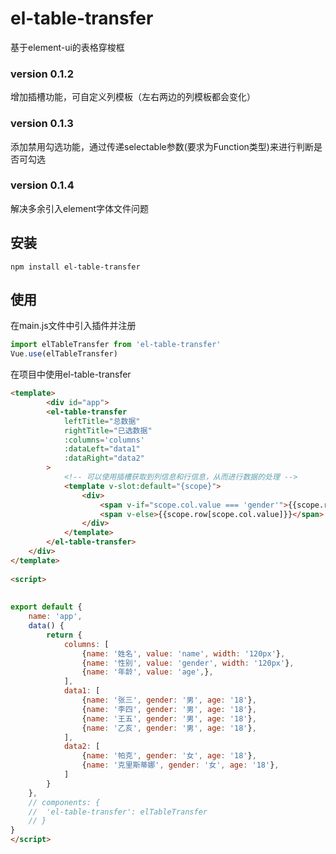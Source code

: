 # el-table-transfer
基于element-ui的表格穿梭框

### version 0.1.2
增加插槽功能，可自定义列模板（左右两边的列模板都会变化）

### version 0.1.3
添加禁用勾选功能，通过传递selectable参数(要求为Function类型)来进行判断是否可勾选

### version 0.1.4
解决多余引入element字体文件问题

## 安装
`npm install el-table-transfer`
## 使用
在main.js文件中引入插件并注册
``` js
import elTableTransfer from 'el-table-transfer'
Vue.use(elTableTransfer)
```


在项目中使用el-table-transfer
```html
<template>
        <div id="app">
        <el-table-transfer
            leftTitle="总数据"
            rightTitle="已选数据"
            :columns='columns'
            :dataLeft="data1"
            :dataRight="data2"
        >
            <!-- 可以使用插槽获取到列信息和行信息，从而进行数据的处理 -->
            <template v-slot:default="{scope}">
                <div>
                    <span v-if="scope.col.value === 'gender'">{{scope.row.gender === '男' ? '♂' : '♀'}}</span>
                    <span v-else>{{scope.row[scope.col.value]}}</span>
                </div>
            </template>
        </el-table-transfer>
    </div>
</template>
 
<script>
 
 
export default {
    name: 'app',
    data() {
        return {
            columns: [
                {name: '姓名', value: 'name', width: '120px'},
                {name: '性别', value: 'gender', width: '120px'},
                {name: '年龄', value: 'age',},
            ],
            data1: [
                {name: '张三', gender: '男', age: '18'},
                {name: '李四', gender: '男', age: '18'},
                {name: '王五', gender: '男', age: '18'},
                {name: '乙亥', gender: '男', age: '18'},
            ],
            data2: [
                {name: '帕克', gender: '女', age: '18'},
                {name: '克里斯蒂娜', gender: '女', age: '18'},
            ]
        }
    },
    // components: {
    // 	'el-table-transfer': elTableTransfer
    // }
}
</script> 
```